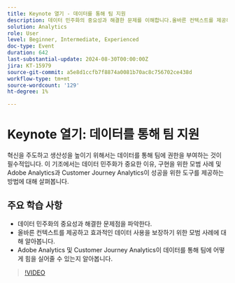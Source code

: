 ```yaml
---
title: Keynote 열기 - 데이터를 통해 팀 지원
description: 데이터 민주화의 중요성과 해결한 문제를 이해합니다.올바른 컨텍스트를 제공하고 효과적인 데이터 사용을 보장하기 위한 모범 사례를 알아봅니다. Adobe Analytics 및 Customer Journey Analytics이 데이터를 통해 팀에 어떻게 힘을 실어줄 수 있는지 알아봅니다.
solution: Analytics
role: User
level: Beginner, Intermediate, Experienced
doc-type: Event
duration: 642
last-substantial-update: 2024-08-30T00:00:00Z
jira: KT-15979
source-git-commit: a5e8d1ccfb7f8874a0081b70ac8c756702ce438d
workflow-type: tm+mt
source-wordcount: '129'
ht-degree: 1%

---
```



# Keynote 열기: 데이터를 통해 팀 지원

혁신을 주도하고 생산성을 높이기 위해서는 데이터를 통해 팀에 권한을 부여하는 것이 필수적입니다. 이 기조에서는 데이터 민주화가 중요한 이유, 구현을 위한 모범 사례 및 Adobe Analytics과 Customer Journey Analytics이 성공을 위한 도구를 제공하는 방법에 대해 살펴봅니다.

## 주요 학습 사항

* 데이터 민주화의 중요성과 해결한 문제점을 파악한다.
* 올바른 컨텍스트를 제공하고 효과적인 데이터 사용을 보장하기 위한 모범 사례에 대해 알아봅니다.
* Adobe Analytics 및 Customer Journey Analytics이 데이터를 통해 팀에 어떻게 힘을 실어줄 수 있는지 알아봅니다.

>[!VIDEO](https://video.tv.adobe.com/v/3453594/?learn=on&captions=kor)
